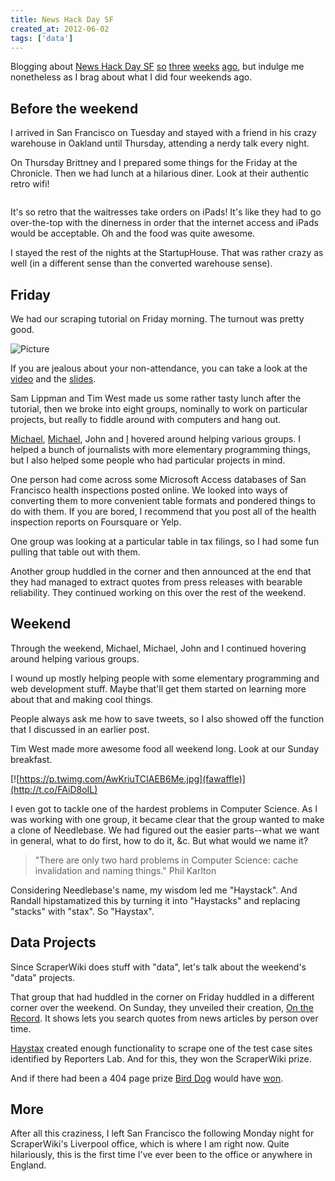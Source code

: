 ```yaml
---
title: News Hack Day SF
created_at: 2012-06-02
tags: ['data']
---
```


Blogging about [News Hack Day SF](http://newshackdaysf.tumblr.com)
[so](http://www.civicplayground.com/2012/06/25/we-liberated-the-data-at-newshack/)
[three](http://allthingsd.com/20120626/it-may-not-be-televised-but-the-journalism-revolution-will-be-hacked/)
[weeks](http://newshackdaysf.tumblr.com/post/25857744845/thank-you-newshack-day-wraps-up)
[ago](http://kiranb.scripts.mit.edu/blog/?p=359),
but indulge me nonetheless as I brag about what I did four weekends ago.

## Before the weekend

I arrived in San Francisco on Tuesday and stayed with a friend in his
crazy warehouse in Oakland until Thursday, attending a nerdy talk every night.

On Thursday Brittney and I prepared some things for the Friday at the Chronicle.
Then we had lunch at a hilarious diner. Look at their authentic retro wifi!

![]()

It's so retro that the waitresses take orders on iPads!
It's like they had to go over-the-top with the dinerness in order that the
internet access and iPads would be acceptable.
Oh and the food was quite awesome.

I stayed the rest of the nights at the StartupHouse. That was rather crazy as well
(in a different sense than the converted warehouse sense).

## Friday
We had our scraping tutorial on Friday morning. The turnout was pretty good.

![Picture](aoeu)

If you are jealous about your non-attendance, you can take a look at the
[video](foo) and the [slides](http://scraperwiki.thomaslevine.com).

Sam Lippman and Tim West made us some rather tasty lunch after the tutorial,
then we broke into eight groups, nominally to work on particular projects,
but really to fiddle around with computers and hang out.

[Michael](http://www.majorplanetstudios.org), [Michael](http://www.mikejcorey.com),
John and [I](http://thomaslevine.com) hovered around helping various groups.
I helped a bunch of journalists with more elementary programming things,
but I also helped some people who had particular projects in mind.

One person had come across some Microsoft Access databases of San Francisco health inspections
posted online. We looked into ways of converting them to more convenient
table formats and pondered things to do with them. If you are bored, I
recommend that you post all of the health inspection reports on Foursquare or Yelp.

One group was looking at a particular table in tax filings, so I
had some fun pulling that table out with them.

Another group huddled in the corner and then announced at the end that they
had managed to extract quotes from press releases with bearable reliability.
They continued working on this over the rest of the weekend.

## Weekend

Through the weekend, Michael, Michael, John and I continued hovering around
helping various groups.

I wound up mostly helping people with some elementary programming and web
development stuff. Maybe that'll get them started on learning more about
that and making cool things.

People always ask me how to save tweets, so I also showed off the function
that I discussed in an earlier post.

Tim West made more awesome food all weekend long. Look at our Sunday breakfast.

[![https://p.twimg.com/AwKriuTCIAEB6Me.jpg](fawaffle)](http://t.co/FAiD8oIL)

I even got to tackle one of the hardest problems in Computer Science. As I was
working with one group, it became clear that the group wanted to make a clone
of Needlebase. We had figured out the easier parts--what we want in general,
what to do first, how to do it, &c. But what would we name it?

>  "There are only two hard problems in Computer Science: cache invalidation and naming things."
>  Phil Karlton

Considering Needlebase's name, my wisdom led me "Haystack". And Randall
hipstamatized this by turning it into "Haystacks" and replacing "stacks"
with "stax". So "Haystax".

## Data Projects

Since ScraperWiki does stuff with "data", let's talk about the weekend's "data" projects.

That group that had huddled in the corner on Friday huddled in a different
corner over the weekend. On Sunday, they unveiled their creation,
[On the Record](https://github.com/alexredstone/on-the-record).
It shows lets you search quotes from news articles by person over time.

[Haystax](http://haystaxdata.org) created enough functionality to scrape one
of the test case sites identified by Reporters Lab. And for this, they won
the ScraperWiki prize.

And if there had been a 404 page prize [Bird Dog](http://birddogit.herokuapp.com)
would have [won](http://birddogit.herokuapp.com/404.html).

## More

After all this craziness, I left San Francisco the following Monday night
for ScraperWiki's Liverpool office, which is where I am right now. Quite
hilariously, this is the first time I've ever been to the office or anywhere
in England.
